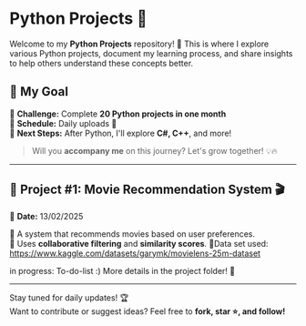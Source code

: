 # **Python Projects 🚀**  

Welcome to my **Python Projects** repository! 🎯 This is where I explore various Python projects, document my learning process, and share insights to help others understand these concepts better.  

## **🎯 My Goal**  
📌 **Challenge:** Complete **20 Python projects in one month**  
📌 **Schedule:** Daily uploads 📆  
📌 **Next Steps:** After Python, I'll explore **C#, C++**, and more!  

> Will you **accompany me** on this journey? Let's grow together! 💡🔥  

---

## **📌 Project #1: Movie Recommendation System 🎬**  
📅 **Date:** 13/02/2025  

🔹 A system that recommends movies based on user preferences.  
🔹 Uses **collaborative filtering** and **similarity scores**.
🔹Data set used: https://www.kaggle.com/datasets/garymk/movielens-25m-dataset


in progress: To-do-list :)
More details in the project folder! 🚀  

---

Stay tuned for daily updates! 🏆  
Want to contribute or suggest ideas? Feel free to **fork, star ⭐, and follow!**  
